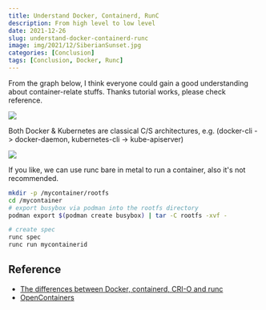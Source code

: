 ```yaml
---
title: Understand Docker, Containerd, RunC
description: From high level to low level
date: 2021-12-26
slug: understand-docker-containerd-runc
image: img/2021/12/SiberianSunset.jpg
categories: [Conclusion]
tags: [Conclusion, Docker, Runc]
---
```


From the graph below, I think everyone could gain a good understanding about container-relate stuffs. Thanks tutorial works, please check reference.

![ ](img/2021/12/docker-relation.jpg)

Both Docker & Kubernetes are classical C/S architectures, e.g. (docker-cli -> docker-daemon, kubernetes-cli -> kube-apiserver)

![ ](img/2021/12/docker.png)

If you like, we can use runc bare in metal to run a container, also it's not recommended.

```bash
mkdir -p /mycontainer/rootfs
cd /mycontainer
# export busybox via podman into the rootfs directory
podman export $(podman create busybox) | tar -C rootfs -xvf -

# create spec
runc spec
runc run mycontainerid
```

## Reference

- [The differences between Docker, containerd, CRI-O and runc](https://www.tutorialworks.com/difference-docker-containerd-runc-crio-oci/)
- [OpenContainers](https://github.com/opencontainers)
